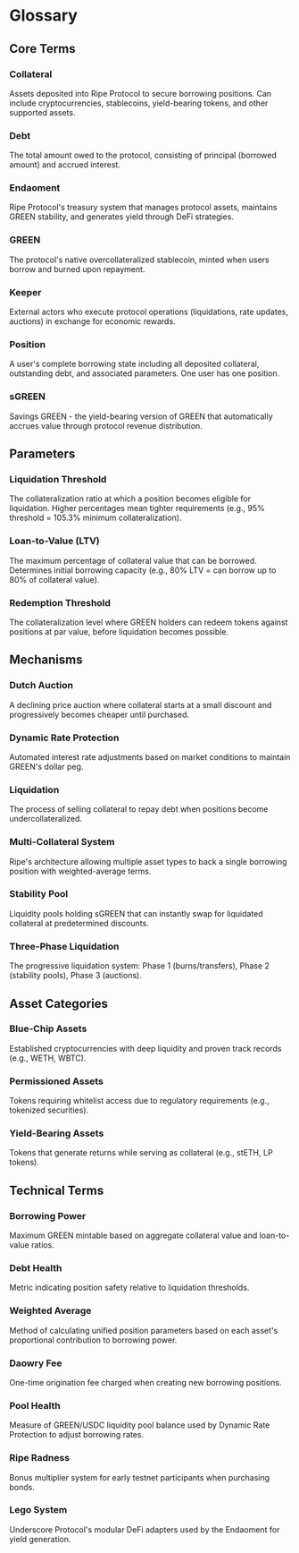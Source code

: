 # Glossary

## Core Terms

### Collateral
Assets deposited into Ripe Protocol to secure borrowing positions. Can include cryptocurrencies, stablecoins, yield-bearing tokens, and other supported assets.

### Debt
The total amount owed to the protocol, consisting of principal (borrowed amount) and accrued interest.

### Endaoment
Ripe Protocol's treasury system that manages protocol assets, maintains GREEN stability, and generates yield through DeFi strategies.

### GREEN
The protocol's native overcollateralized stablecoin, minted when users borrow and burned upon repayment.

### Keeper
External actors who execute protocol operations (liquidations, rate updates, auctions) in exchange for economic rewards.

### Position
A user's complete borrowing state including all deposited collateral, outstanding debt, and associated parameters. One user has one position.

### sGREEN
Savings GREEN - the yield-bearing version of GREEN that automatically accrues value through protocol revenue distribution.

## Parameters

### Liquidation Threshold
The collateralization ratio at which a position becomes eligible for liquidation. Higher percentages mean tighter requirements (e.g., 95% threshold = 105.3% minimum collateralization).

### Loan-to-Value (LTV)
The maximum percentage of collateral value that can be borrowed. Determines initial borrowing capacity (e.g., 80% LTV = can borrow up to 80% of collateral value).

### Redemption Threshold
The collateralization level where GREEN holders can redeem tokens against positions at par value, before liquidation becomes possible.

## Mechanisms

### Dutch Auction
A declining price auction where collateral starts at a small discount and progressively becomes cheaper until purchased.

### Dynamic Rate Protection
Automated interest rate adjustments based on market conditions to maintain GREEN's dollar peg.

### Liquidation
The process of selling collateral to repay debt when positions become undercollateralized.

### Multi-Collateral System
Ripe's architecture allowing multiple asset types to back a single borrowing position with weighted-average terms.

### Stability Pool
Liquidity pools holding sGREEN that can instantly swap for liquidated collateral at predetermined discounts.

### Three-Phase Liquidation
The progressive liquidation system: Phase 1 (burns/transfers), Phase 2 (stability pools), Phase 3 (auctions).

## Asset Categories

### Blue-Chip Assets
Established cryptocurrencies with deep liquidity and proven track records (e.g., WETH, WBTC).

### Permissioned Assets
Tokens requiring whitelist access due to regulatory requirements (e.g., tokenized securities).

### Yield-Bearing Assets
Tokens that generate returns while serving as collateral (e.g., stETH, LP tokens).

## Technical Terms

### Borrowing Power
Maximum GREEN mintable based on aggregate collateral value and loan-to-value ratios.

### Debt Health
Metric indicating position safety relative to liquidation thresholds.

### Weighted Average
Method of calculating unified position parameters based on each asset's proportional contribution to borrowing power.

### Daowry Fee
One-time origination fee charged when creating new borrowing positions.

### Pool Health
Measure of GREEN/USDC liquidity pool balance used by Dynamic Rate Protection to adjust borrowing rates.

### Ripe Radness
Bonus multiplier system for early testnet participants when purchasing bonds.

### Lego System
Underscore Protocol's modular DeFi adapters used by the Endaoment for yield generation.
